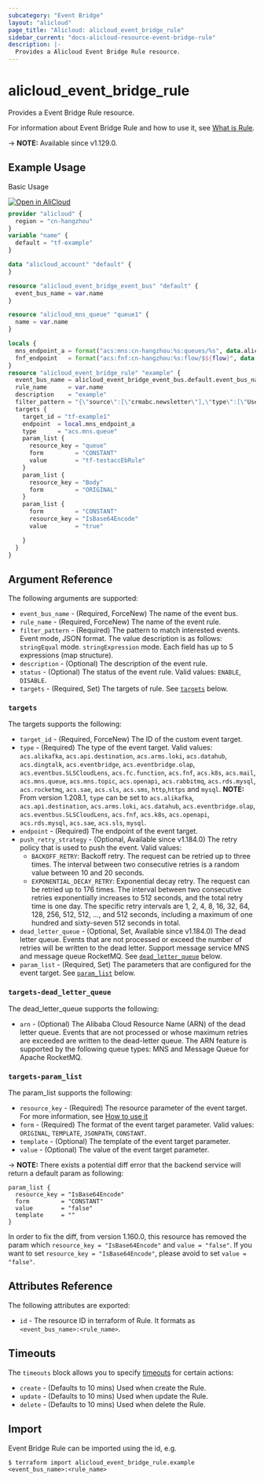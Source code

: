 ```yaml
---
subcategory: "Event Bridge"
layout: "alicloud"
page_title: "Alicloud: alicloud_event_bridge_rule"
sidebar_current: "docs-alicloud-resource-event-bridge-rule"
description: |-
  Provides a Alicloud Event Bridge Rule resource.
---
```


# alicloud_event_bridge_rule

Provides a Event Bridge Rule resource.

For information about Event Bridge Rule and how to use it, see [What is Rule](https://www.alibabacloud.com/help/en/eventbridge/latest/createrule-6).

-> **NOTE:** Available since v1.129.0.

## Example Usage

Basic Usage

<div style="display: block;margin-bottom: 40px;"><div class="oics-button" style="float: right;position: absolute;margin-bottom: 10px;">
  <a href="https://api.aliyun.com/terraform?resource=alicloud_event_bridge_rule&exampleId=7f7ab0bb-cb71-9813-c11f-ff55ad4c6d7f4f9120a4&activeTab=example&spm=docs.r.event_bridge_rule.0.7f7ab0bbcb&intl_lang=EN_US" target="_blank">
    <img alt="Open in AliCloud" src="https://img.alicdn.com/imgextra/i1/O1CN01hjjqXv1uYUlY56FyX_!!6000000006049-55-tps-254-36.svg" style="max-height: 44px; max-width: 100%;">
  </a>
</div></div>

```terraform
provider "alicloud" {
  region = "cn-hangzhou"
}
variable "name" {
  default = "tf-example"
}

data "alicloud_account" "default" {
}

resource "alicloud_event_bridge_event_bus" "default" {
  event_bus_name = var.name
}

resource "alicloud_mns_queue" "queue1" {
  name = var.name
}

locals {
  mns_endpoint_a = format("acs:mns:cn-hangzhou:%s:queues/%s", data.alicloud_account.default.id, alicloud_mns_queue.queue1.name)
  fnf_endpoint   = format("acs:fnf:cn-hangzhou:%s:flow/$${flow}", data.alicloud_account.default.id)
}
resource "alicloud_event_bridge_rule" "example" {
  event_bus_name = alicloud_event_bridge_event_bus.default.event_bus_name
  rule_name      = var.name
  description    = "example"
  filter_pattern = "{\"source\":[\"crmabc.newsletter\"],\"type\":[\"UserSignUp\", \"UserLogin\"]}"
  targets {
    target_id = "tf-example1"
    endpoint  = local.mns_endpoint_a
    type      = "acs.mns.queue"
    param_list {
      resource_key = "queue"
      form         = "CONSTANT"
      value        = "tf-testaccEbRule"
    }
    param_list {
      resource_key = "Body"
      form         = "ORIGINAL"
    }
    param_list {
      form         = "CONSTANT"
      resource_key = "IsBase64Encode"
      value        = "true"

    }
  }
}
```

## Argument Reference

The following arguments are supported:

* `event_bus_name` - (Required, ForceNew) The name of the event bus.
* `rule_name` - (Required, ForceNew) The name of the event rule.
* `filter_pattern` - (Required) The pattern to match interested events. Event mode, JSON format. The value description is as follows: `stringEqual` mode. `stringExpression` mode. Each field has up to 5 expressions (map structure).
* `description` - (Optional) The description of the event rule.
* `status` - (Optional) The status of the event rule. Valid values: `ENABLE`, `DISABLE`.
* `targets` - (Required, Set) The targets of rule. See [`targets`](#targets) below.

### `targets`

The targets supports the following:

* `target_id` - (Required, ForceNew) The ID of the custom event target.
* `type` - (Required) The type of the event target. Valid values: `acs.alikafka`, `acs.api.destination`, `acs.arms.loki`, `acs.datahub`, `acs.dingtalk`, `acs.eventbridge`, `acs.eventbridge.olap`, `acs.eventbus.SLSCloudLens`, `acs.fc.function`, `acs.fnf`, `acs.k8s`, `acs.mail`, `acs.mns.queue`, `acs.mns.topic`, `acs.openapi`, `acs.rabbitmq`, `acs.rds.mysql`, `acs.rocketmq`, `acs.sae`, `acs.sls`, `acs.sms`, `http`,`https` and `mysql`.
  **NOTE:** From version 1.208.1, `type` can be set to `acs.alikafka`, `acs.api.destination`, `acs.arms.loki`, `acs.datahub`, `acs.eventbridge.olap`, `acs.eventbus.SLSCloudLens`, `acs.fnf`, `acs.k8s`, `acs.openapi`, `acs.rds.mysql`, `acs.sae`, `acs.sls`, `mysql`.
* `endpoint` - (Required) The endpoint of the event target.
* `push_retry_strategy` - (Optional, Available since v1.184.0) The retry policy that is used to push the event. Valid values:
  - `BACKOFF_RETRY`: Backoff retry. The request can be retried up to three times. The interval between two consecutive retries is a random value between 10 and 20 seconds.
  - `EXPONENTIAL_DECAY_RETRY`: Exponential decay retry. The request can be retried up to 176 times. The interval between two consecutive retries exponentially increases to 512 seconds, and the total retry time is one day. The specific retry intervals are 1, 2, 4, 8, 16, 32, 64, 128, 256, 512, 512, ..., and 512 seconds, including a maximum of one hundred and sixty-seven 512 seconds in total.
* `dead_letter_queue` - (Optional, Set, Available since v1.184.0) The dead letter queue. Events that are not processed or exceed the number of retries will be written to the dead letter. Support message service MNS and message queue RocketMQ. See [`dead_letter_queue`](#targets-dead_letter_queue) below.
* `param_list` - (Required, Set) The parameters that are configured for the event target. See [`param_list`](#targets-param_list) below.

### `targets-dead_letter_queue`

The dead_letter_queue supports the following:

* `arn` - (Optional) The Alibaba Cloud Resource Name (ARN) of the dead letter queue. Events that are not processed or whose maximum retries are exceeded are written to the dead-letter queue. The ARN feature is supported by the following queue types: MNS and Message Queue for Apache RocketMQ.

### `targets-param_list`

The param_list supports the following:

* `resource_key` - (Required) The resource parameter of the event target. For more information, see [How to use it](https://www.alibabacloud.com/help/en/eventbridge/latest/event-target-parameters)
* `form` - (Required) The format of the event target parameter. Valid values: `ORIGINAL`, `TEMPLATE`, `JSONPATH`, `CONSTANT`.
* `template` - (Optional) The template of the event target parameter.
* `value` - (Optional) The value of the event target parameter.

-> **NOTE:** There exists a potential diff error that the backend service will return a default param as following:

```
param_list {
  resource_key = "IsBase64Encode"
  form         = "CONSTANT"
  value        = "false"
  template     = ""
}
```

In order to fix the diff, from version 1.160.0, this resource has removed the param which `resource_key = "IsBase64Encode"` and `value = "false"`.
If you want to set `resource_key = "IsBase64Encode"`, please avoid to set `value = "false"`.

## Attributes Reference

The following attributes are exported:

* `id` - The resource ID in terraform of Rule. It formats as `<event_bus_name>:<rule_name>`.

## Timeouts

The `timeouts` block allows you to specify [timeouts](https://www.terraform.io/docs/configuration-0-11/resources.html#timeouts) for certain actions:

* `create` - (Defaults to 10 mins) Used when create the Rule.
* `update` - (Defaults to 10 mins) Used when update the Rule.
* `delete` - (Defaults to 10 mins) Used when delete the Rule.

## Import

Event Bridge Rule can be imported using the id, e.g.

```shell
$ terraform import alicloud_event_bridge_rule.example <event_bus_name>:<rule_name>
```
